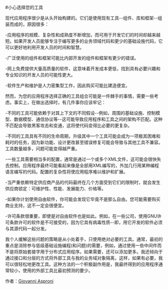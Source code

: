 #小心选择您的工具

现代应用程序很少是从头开始构建的。它们是使用现有工具--组件、库和框架--组装而成的，原因很多：

-应用程序的规模、复杂性和成熟度不断增加，而可用于开发它们的时间却越来越短。如果开发人员能够专注于编写更多的业务领域代码和更少的基础设施代码，它可以更好地利用开发人员的时间和智慧。

-广泛使用的组件和框架可能比内部开发的组件和框架有更少的错误。

-网上免费提供大量高质量的软件，这意味着开发成本更低，找到具有必要兴趣和专业知识的开发人员的可能性更大。

-软件生产和维护是人力密集型工作，因此购买可能比建造便宜。

然而，为您的应用程序选择正确的工具组合可能是一件棘手的事情，需要一些考虑。事实上，在做出选择时，有几件事你应该牢记：

-不同的工具可能依赖于对其上下文的不同假设--例如，周围的基础设施、控制模型、数据模型、通信协议等--这可能导致应用程序和工具之间的架构不匹配。这种不匹配会导致黑客攻击和变通，这将使代码变得比必要的更复杂。

-不同的工具具有不同的生命周期，升级其中一个工具可能会成为一项极其困难和耗时的任务，因为新功能、设计更改甚至错误修复可能会导致与其他工具不兼容。工具数量越多，问题可能变得越严重。

-一些工具需要相当多的配置，通常是通过一个或多个XML文件，这可能会很快失去控制。应用程序最终可能看起来像是全部用XML编写的，外加几行用某种编程语言编写的代码。配置的复杂性将使应用程序难以维护和扩展。

-当严重依赖特定供应商产品的代码最终在几个方面受到它们的限制时，就会发生供应商锁定：可维护性、性能、发展能力、价格等。

-如果你计划使用自由软件，你可能会发现它毕竟不是那么自由。您可能需要购买商业支持，这不一定会很便宜。

-许可条款很重要，即使是对自由软件也是如此。例如，在一些公司，使用GNU许可条款许可的软件是不可接受的，因为它具有病毒性质--即，用它开发的软件必须与其源代码一起分发。

我个人缓解这些问题的策略是从小处着手，只使用绝对必要的工具。通常，最初的重点是消除参与低级基础设施编程(和问题)的需要，例如，通过使用一些中间件而不是将原始套接字用于分布式应用程序。如果需要，还可以添加更多。我还倾向于通过接口和分层的方式将外部工具与我的业务域对象隔离，这样，如果有必要，我可以很轻松地更改工具。这种方法的一个积极副作用是，我最终得到的应用程序通常较小，使用的外部工具比最初预测的要少。

作者：[Giovanni Asproni](http://programmer.97things.oreilly.com/wiki/index.php/Giovanni_Asproni)